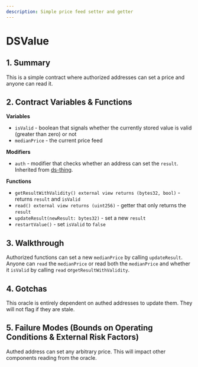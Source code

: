 ```yaml
---
description: Simple price feed setter and getter
---
```


# DSValue

## 1. Summary <a href="#1-introduction" id="1-introduction"></a>

This is a simple contract where authorized addresses can set a price and anyone can read it.

## 2. Contract Variables & Functions <a href="#2-contract-details" id="2-contract-details"></a>

**Variables**

* `isValid` - boolean that signals whether the currently stored value is valid (greater than zero) or not
* `medianPrice` - the current price feed

**Modifiers**

* `auth` - modifier that checks whether an address can set the `result`. Inherited from [ds-thing](https://github.com/dapphub/ds-thing).

**Functions**

* `getResultWithValidity() external view returns (bytes32, bool)` - returns `result` and `isValid`
* `read() external view returns (uint256)` - getter that only returns the `result`
* `updateResult(newResult: bytes32)` - set a new `result`
* `restartValue()` - set `isValid` to `false`

## 3. Walkthrough <a href="#3-key-mechanisms-and-concepts" id="3-key-mechanisms-and-concepts"></a>

Authorized functions can set a new `medianPrice` by calling `updateResult`. Anyone can `read` the `medianPrice` or read both the `medianPrice` and whether it `isValid` by calling `read` or`getResultWithValidity`.

## 4. Gotchas

This oracle is entirely dependent on authed addresses to update them. They will not flag if they are stale.

## 5. Failure Modes (Bounds on Operating Conditions & External Risk Factors)

Authed address can set any arbitrary price. This will impact other components reading from the oracle.
